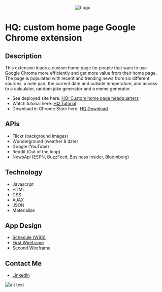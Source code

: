 <p align="center">
  <img src="http://www.hqraleigh.com/public/hq-raleigh-theme/images/hq-logo-black.png" alt="Logo"/>  
</p>

# HQ: custom home page Google Chrome extension

## Description
This extension loads a custom home page for people that want to use Google Chrome more efficiently and get more value from their home page.  
The page is populated with recent and trending news from six different sources, a note pad, the current date and outside temperature, and access to a calculator, random joke generator and a meme generator.

* See deployed site here: [HQ:  Custom home page headquarters](https://hq-new-tab-homepage.firebaseapp.com/)
* Watch tutorial here: [HQ Tutorial](https://youtu.be/Sc100ZYr1K8)
* Download in Chrome Store here: [HQ Download](https://chrome.google.com/webstore/detail/hq/dhfnnhfkopfomjhpbpdombahfoiiomfo)

## APIs
* Flickr  (background images)
* Wunderground  (weather & date)
* Google  (YouTube)
* Reddit  (Out of the loop)
* NewsApi  (ESPN, BuzzFeed, Business Insider, Bloomberg)

## Technology
* Javascript
* HTML
* CSS
* AJAX
* JSON
* Materialize

## App Design
* [Schedule (WBS)](html/HQ-Project-Schedule.png)
* [First Wireframe](css/wireframe-1.png)
* [Second Wireframe](css/wireframe-2.png)

## Contact Me
* [LinkedIn](https://www.linkedin.com/in/justin-hart-35269028/)

![alt text](https://lh3.googleusercontent.com/KThHOf7E0l9lECBXimO_yGtlb3a7jbWL6rfOmKAJtER0oS-AHdywRovQR-sokzIU7Rd_SLKlmw=s1280-h800-e365-rw "Screen shot")
